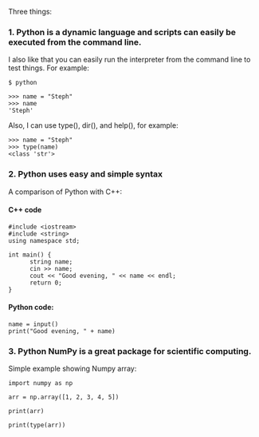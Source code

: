 Three things:

### 1. Python is a dynamic language and scripts can easily be executed from the command line. 

I also like that you can easily run the interpreter from the command line to test things. For example:

```
$ python

>>> name = "Steph"
>>> name
'Steph'
```

Also, I can use type(), dir(), and help(), for example:

```
>>> name = "Steph"
>>> type(name)
<class 'str'>
```

###  2. Python uses easy and simple syntax 
A comparison of Python with C++:

#### C++ code 
```
#include <iostream>
#include <string>
using namespace std;

int main() {
      string name;
      cin >> name;
      cout << "Good evening, " << name << endl;
      return 0;
}
```
#### Python code:
```
name = input()
print("Good evening, " + name)
```

### 3. Python NumPy is a great package for scientific computing.

Simple example showing Numpy array:

```
import numpy as np

arr = np.array([1, 2, 3, 4, 5])

print(arr)

print(type(arr))
```
